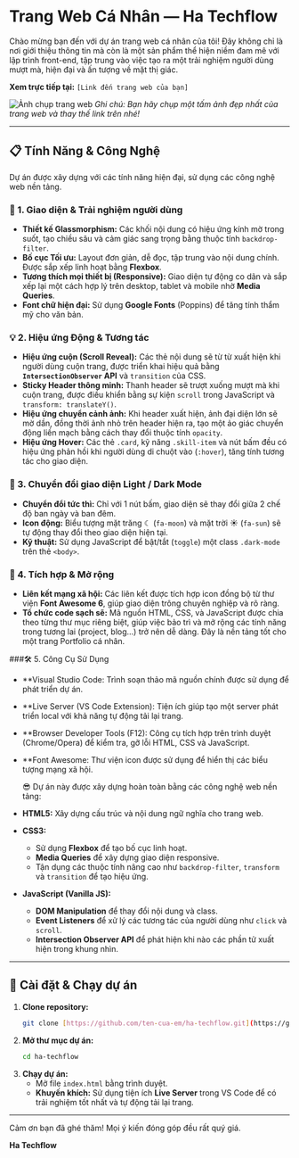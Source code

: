 # Trang Web Cá Nhân — Ha Techflow

Chào mừng bạn đến với dự án trang web cá nhân của tôi! Đây không chỉ là nơi giới thiệu thông tin mà còn là một sản phẩm thể hiện niềm đam mê với lập trình front-end, tập trung vào việc tạo ra một trải nghiệm người dùng mượt mà, hiện đại và ấn tượng về mặt thị giác.

**Xem trực tiếp tại:** `[Link đến trang web của bạn]`

![Ảnh chụp trang web](https://i.imgur.com/g8vJg2G.jpg) 
*Ghi chú: Bạn hãy chụp một tấm ảnh đẹp nhất của trang web và thay thế link trên nhé!*

---

## 📋 Tính Năng & Công Nghệ

Dự án được xây dựng với các tính năng hiện đại, sử dụng các công nghệ web nền tảng.

### 🎨 1. Giao diện & Trải nghiệm người dùng
* **Thiết kế Glassmorphism:** Các khối nội dung có hiệu ứng kính mờ trong suốt, tạo chiều sâu và cảm giác sang trọng bằng thuộc tính `backdrop-filter`.
* **Bố cục Tối ưu:** Layout đơn giản, dễ đọc, tập trung vào nội dung chính. Được sắp xếp linh hoạt bằng **Flexbox**.
* **Tương thích mọi thiết bị (Responsive):** Giao diện tự động co dãn và sắp xếp lại một cách hợp lý trên desktop, tablet và mobile nhờ **Media Queries**.
* **Font chữ hiện đại:** Sử dụng **Google Fonts** (Poppins) để tăng tính thẩm mỹ cho văn bản.

### 💡 2. Hiệu ứng Động & Tương tác
* **Hiệu ứng cuộn (Scroll Reveal):** Các thẻ nội dung sẽ từ từ xuất hiện khi người dùng cuộn trang, được triển khai hiệu quả bằng **`IntersectionObserver` API** và `transition` của CSS.
* **Sticky Header thông minh:** Thanh header sẽ trượt xuống mượt mà khi cuộn trang, được điều khiển bằng sự kiện `scroll` trong JavaScript và `transform: translateY()`.
* **Hiệu ứng chuyển cảnh ảnh:** Khi header xuất hiện, ảnh đại diện lớn sẽ mờ dần, đồng thời ảnh nhỏ trên header hiện ra, tạo một ảo giác chuyển động liền mạch bằng cách thay đổi thuộc tính `opacity`.
* **Hiệu ứng Hover:** Các thẻ `.card`, kỹ năng `.skill-item` và nút bấm đều có hiệu ứng phản hồi khi người dùng di chuột vào (`:hover`), tăng tính tương tác cho giao diện.

### 🌙 3. Chuyển đổi giao diện Light / Dark Mode
* **Chuyển đổi tức thì:** Chỉ với 1 nút bấm, giao diện sẽ thay đổi giữa 2 chế độ ban ngày và ban đêm.
* **Icon động:** Biểu tượng mặt trăng ☾ (`fa-moon`) và mặt trời ☀ (`fa-sun`) sẽ tự động thay đổi theo giao diện hiện tại.
* **Kỹ thuật:** Sử dụng JavaScript để bật/tắt (`toggle`) một class `.dark-mode` trên thẻ `<body>`.

### 🔗 4. Tích hợp & Mở rộng
* **Liên kết mạng xã hội:** Các liên kết được tích hợp icon đồng bộ từ thư viện **Font Awesome 6**, giúp giao diện trông chuyên nghiệp và rõ ràng.
* **Tổ chức code sạch sẽ:** Mã nguồn HTML, CSS, và JavaScript được chia theo từng thư mục riêng biệt, giúp việc bảo trì và mở rộng các tính năng trong tương lai (project, blog...) trở nên dễ dàng. Đây là nền tảng tốt cho một trang Portfolio cá nhân.

###🛠️ 5. Công Cụ Sử Dụng
* **Visual Studio Code: Trình soạn thảo mã nguồn chính được sử dụng để phát triển dự án.
* **Live Server (VS Code Extension): Tiện ích giúp tạo một server phát triển local với khả năng tự động tải lại trang.
* **Browser Developer Tools (F12): Công cụ tích hợp trên trình duyệt (Chrome/Opera) để kiểm tra, gỡ lỗi HTML, CSS và JavaScript.
* **Font Awesome: Thư viện icon được sử dụng để hiển thị các biểu tượng mạng xã hội.

  😎 Dự án này được xây dựng hoàn toàn bằng các công nghệ web nền tảng:
* **HTML5:** Xây dựng cấu trúc và nội dung ngữ nghĩa cho trang web.
* **CSS3:**
    * Sử dụng **Flexbox** để tạo bố cục linh hoạt.
    * **Media Queries** để xây dựng giao diện responsive.
    * Tận dụng các thuộc tính nâng cao như `backdrop-filter`, `transform` và `transition` để tạo hiệu ứng.
* **JavaScript (Vanilla JS):**
    * **DOM Manipulation** để thay đổi nội dung và class.
    * **Event Listeners** để xử lý các tương tác của người dùng như `click` và `scroll`.
    * **Intersection Observer API** để phát hiện khi nào các phần tử xuất hiện trong khung nhìn.
---
## 🚀 Cài đặt & Chạy dự án

1.  **Clone repository:**
    ```bash
    git clone [https://github.com/ten-cua-em/ha-techflow.git](https://github.com/ten-cua-em/ha-techflow.git)
    ```
2.  **Mở thư mục dự án:**
    ```bash
    cd ha-techflow
    ```
3.  **Chạy dự án:**
    * Mở file `index.html` bằng trình duyệt.
    * **Khuyến khích:** Sử dụng tiện ích **Live Server** trong VS Code để có trải nghiệm tốt nhất và tự động tải lại trang.

---

Cảm ơn bạn đã ghé thăm! Mọi ý kiến đóng góp đều rất quý giá.

**Ha Techflow**
